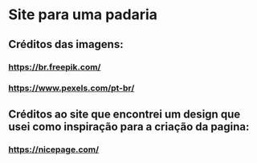# Site para uma padaria 

## Créditos das imagens:
### https://br.freepik.com/
### https://www.pexels.com/pt-br/

## Créditos ao site que encontrei um design que usei como inspiração para a criação da pagina:
### https://nicepage.com/
